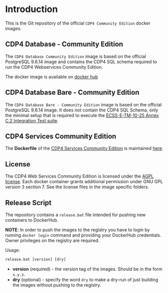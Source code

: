 # Introduction

This is the Git repository of the official `CDP4 Community Edition` docker images. 

## CDP4 Database - Community Edition

The `CDP4 Database Community Edition` image is based on the official PostgreSQL 9.6.14 image and contains the CDP4 SQL schema required to run the CDP4 Webservices Community Edition.

The docker image is available on [docker hub](https://hub.docker.com/r/rheagroup/cdp4-database-community-edition/)

## CDP4 Database Bare - Community Edition

The `CDP4 Database Bare - Community Edition` image is based on the official PostgreSQL 9.6.14 image. It does not contain the CDP4 SQL Schema, only the minimal setup that is required to execute the [ECSS-E-TM-10-25 Annex C.2 Integration Test suite](https://github.com/RHEAGROUP/ecss-10-25-annexc-integration-tests). 

## CDP4 Services Community Edition

The **Dockerfile** of the [CDP4 Services Community Edition](https://github.com/RHEAGROUP/CDP4-WebServices-Community-Edition) is maintained [here](https://github.com/RHEAGROUP/CDP4-WebServices-Community-Edition/blob/master/Dockerfile).

## License

The CDP4 Web Services Community Edition is licensed under the [AGPL license](LICENSE). Each docker container grants additional permission under GNU GPL version 3 section 7. See the license files in the image specific folders.

## Release Script

The repository contains a `release.bat` file intended for pushing new containers to DockerHub.

**NOTE**: In order to push the images to the registry you have to login by running `docker login` command and providing your DockerHub credentials. Owner privileges on the registry are required.

Usage:

```cmd
release.bat [version] [dry]
```

- **version** (required) - the version tag of the images. Should be in the form `x.y.z`.
- **dry** (optional) - specify the word `dry` to make a dry-run of just building the images without pushing to the registry.